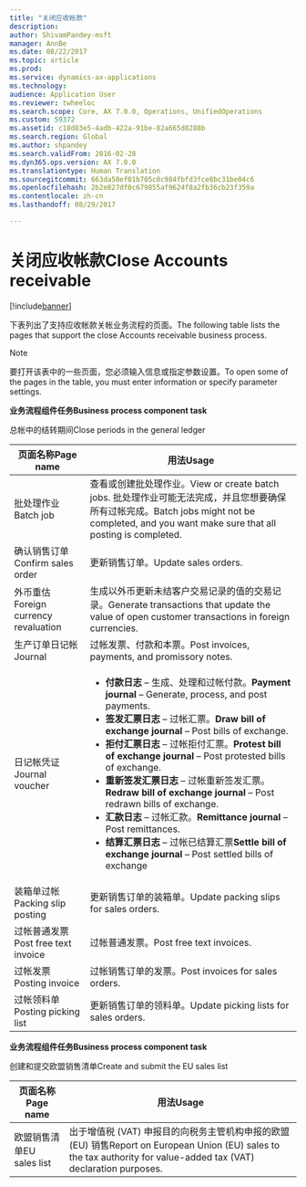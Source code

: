 ```yaml
---
title: "关闭应收帐款"
description: 
author: ShivamPandey-msft
manager: AnnBe
ms.date: 08/22/2017
ms.topic: article
ms.prod: 
ms.service: dynamics-ax-applications
ms.technology: 
audience: Application User
ms.reviewer: twheeloc
ms.search.scope: Core, AX 7.0.0, Operations, UnifiedOperations
ms.custom: 59372
ms.assetid: c18d83e5-4adb-422a-91be-82a665d8288b
ms.search.region: Global
ms.author: shpandey
ms.search.validFrom: 2016-02-28
ms.dyn365.ops.version: AX 7.0.0
ms.translationtype: Human Translation
ms.sourcegitcommit: 663da58ef01b705c0c984fbfd3fce8bc31be04c6
ms.openlocfilehash: 2b2e827df0c679855af9624f8a2fb36cb23f359a
ms.contentlocale: zh-cn
ms.lasthandoff: 08/29/2017

---
```


# <a name="close-accounts-receivable"></a><span data-ttu-id="c61e8-102">关闭应收帐款</span><span class="sxs-lookup"><span data-stu-id="c61e8-102">Close Accounts receivable</span></span>

[!include[banner](../includes/banner.md)]




<span data-ttu-id="c61e8-103">下表列出了支持应收帐款关帐业务流程的页面。</span><span class="sxs-lookup"><span data-stu-id="c61e8-103">The following table lists the pages that support the close Accounts receivable business process.</span></span>

> [!NOTE] 
> <span data-ttu-id="c61e8-104">要打开该表中的一些页面，您必须输入信息或指定参数设置。</span><span class="sxs-lookup"><span data-stu-id="c61e8-104">To open some of the pages in the table, you must enter information or specify parameter settings.</span></span>

<span data-ttu-id="c61e8-105">**业务流程组件任务**</span><span class="sxs-lookup"><span data-stu-id="c61e8-105">**Business process component task**</span></span>                   

<span data-ttu-id="c61e8-106">总帐中的结转期间</span><span class="sxs-lookup"><span data-stu-id="c61e8-106">Close periods in the general ledger</span></span>

| <span data-ttu-id="c61e8-107">页面名称</span><span class="sxs-lookup"><span data-stu-id="c61e8-107">Page name</span></span>                            | <span data-ttu-id="c61e8-108">用法</span><span class="sxs-lookup"><span data-stu-id="c61e8-108">Usage</span></span>                                                                                      |
|--------------------------------------|--------------------------------------------------------------------------------------------|
|<span data-ttu-id="c61e8-109">批处理作业</span><span class="sxs-lookup"><span data-stu-id="c61e8-109">Batch job</span></span>                             | <span data-ttu-id="c61e8-110">查看或创建批处理作业。</span><span class="sxs-lookup"><span data-stu-id="c61e8-110">View or create batch jobs.</span></span> <span data-ttu-id="c61e8-111">批处理作业可能无法完成，并且您想要确保所有过帐完成。</span><span class="sxs-lookup"><span data-stu-id="c61e8-111">Batch jobs might not be completed, and you want make sure that all posting is completed.</span></span>                                                                                                               |
|<span data-ttu-id="c61e8-112">确认销售订单</span><span class="sxs-lookup"><span data-stu-id="c61e8-112">Confirm sales order</span></span>                   | <span data-ttu-id="c61e8-113">更新销售订单。</span><span class="sxs-lookup"><span data-stu-id="c61e8-113">Update sales orders.</span></span>                                                                       |
|<span data-ttu-id="c61e8-114">外币重估</span><span class="sxs-lookup"><span data-stu-id="c61e8-114">Foreign currency revaluation</span></span>          | <span data-ttu-id="c61e8-115">生成以外币更新未结客户交易记录的值的交易记录。</span><span class="sxs-lookup"><span data-stu-id="c61e8-115">Generate transactions that update the value of open customer transactions in foreign currencies.</span></span>                                                                                                                         |
| <span data-ttu-id="c61e8-116">生产订单日记帐</span><span class="sxs-lookup"><span data-stu-id="c61e8-116">Journal</span></span>                              | <span data-ttu-id="c61e8-117">过帐发票、付款和本票。</span><span class="sxs-lookup"><span data-stu-id="c61e8-117">Post invoices, payments, and promissory notes.</span></span>                                             |
| <span data-ttu-id="c61e8-118">日记帐凭证</span><span class="sxs-lookup"><span data-stu-id="c61e8-118">Journal voucher</span></span>                      |<ul><li><span data-ttu-id="c61e8-119">**付款日志** – 生成、处理和过帐付款。</span><span class="sxs-lookup"><span data-stu-id="c61e8-119">**Payment journal** – Generate, process, and post payments.</span></span></li><li><span data-ttu-id="c61e8-120">**签发汇票日志** – 过帐汇票。</span><span class="sxs-lookup"><span data-stu-id="c61e8-120">**Draw bill of exchange journal** – Post bills of exchange.</span></span></li><li><span data-ttu-id="c61e8-121">**拒付汇票日志** – 过帐拒付汇票。</span><span class="sxs-lookup"><span data-stu-id="c61e8-121">**Protest bill of exchange journal** – Post protested bills of exchange.</span></span></li><li><span data-ttu-id="c61e8-122">**重新签发汇票日志** – 过帐重新签发汇票。</span><span class="sxs-lookup"><span data-stu-id="c61e8-122">**Redraw bill of exchange journal** – Post redrawn bills of exchange.</span></span></li><li><span data-ttu-id="c61e8-123">**汇款日志** – 过帐汇款。</span><span class="sxs-lookup"><span data-stu-id="c61e8-123">**Remittance journal** – Post remittances.</span></span></li><li><span data-ttu-id="c61e8-124">**结算汇票日志** – 过帐已结算汇票</span><span class="sxs-lookup"><span data-stu-id="c61e8-124">**Settle bill of exchange journal** – Post settled bills of exchange</span></span></li></ul>                   |
| <span data-ttu-id="c61e8-125">装箱单过帐</span><span class="sxs-lookup"><span data-stu-id="c61e8-125">Packing slip posting</span></span>                 | <span data-ttu-id="c61e8-126">更新销售订单的装箱单。</span><span class="sxs-lookup"><span data-stu-id="c61e8-126">Update packing slips for sales orders.</span></span>                                                     |
| <span data-ttu-id="c61e8-127">过帐普通发票</span><span class="sxs-lookup"><span data-stu-id="c61e8-127">Post free text invoice</span></span>               | <span data-ttu-id="c61e8-128">过帐普通发票。</span><span class="sxs-lookup"><span data-stu-id="c61e8-128">Post free text invoices.</span></span>                                                                   |
| <span data-ttu-id="c61e8-129">过帐发票</span><span class="sxs-lookup"><span data-stu-id="c61e8-129">Posting invoice</span></span>                      | <span data-ttu-id="c61e8-130">过帐销售订单的发票。</span><span class="sxs-lookup"><span data-stu-id="c61e8-130">Post invoices for sales orders.</span></span>                                                            |
| <span data-ttu-id="c61e8-131">过帐领料单</span><span class="sxs-lookup"><span data-stu-id="c61e8-131">Posting picking list</span></span>                 |<span data-ttu-id="c61e8-132">更新销售订单的领料单。</span><span class="sxs-lookup"><span data-stu-id="c61e8-132">Update picking lists for sales orders.</span></span>                                                      |

<span data-ttu-id="c61e8-133">**业务流程组件任务**</span><span class="sxs-lookup"><span data-stu-id="c61e8-133">**Business process component task**</span></span>   

<span data-ttu-id="c61e8-134">创建和提交欧盟销售清单</span><span class="sxs-lookup"><span data-stu-id="c61e8-134">Create and submit the EU sales list</span></span>

| <span data-ttu-id="c61e8-135">页面名称</span><span class="sxs-lookup"><span data-stu-id="c61e8-135">Page name</span></span>                            | <span data-ttu-id="c61e8-136">用法</span><span class="sxs-lookup"><span data-stu-id="c61e8-136">Usage</span></span>                                                                                      |
|--------------------------------------|--------------------------------------------------------------------------------------------|
|<span data-ttu-id="c61e8-137">欧盟销售清单</span><span class="sxs-lookup"><span data-stu-id="c61e8-137">EU sales list</span></span>                         | <span data-ttu-id="c61e8-138">出于增值税 (VAT) 申报目的向税务主管机构申报的欧盟 (EU) 销售</span><span class="sxs-lookup"><span data-stu-id="c61e8-138">Report on European Union (EU) sales to the tax authority for value-added tax (VAT) declaration purposes.</span></span>                                                                                                                           |







